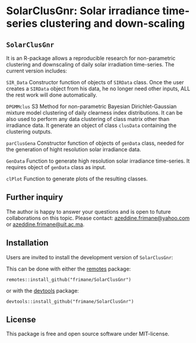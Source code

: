 # SolarClusGnr: Solar irradiance time-series clustering and down-scaling

## ``` SolarClusGnr ``` 
It is an R-package allows a reproducible research for non-parametric clustering and downscaling of daily solar irradiation time-series. The current version includes: 

   ``` SIR_Data ``` Constructor function of objects of ```SIRData``` class. Once the user creates a ```SIRData``` object from his data, he no longer need other inputs, ALL the rest work will done automatically.
   
   ``` DPGMMclus ``` S3 Method for non-parametric Bayesian Dirichlet-Gaussian mixture model clustering of daily clearness index distributions. It can be also used to perform any data clustering of class matrix other than irradiance data. It generate an object of class ```clusData``` containing the clustering outputs.
   
   ``` parClusGena ``` Constructor function of objects of ```genData``` class, needed for the generation of hight resolution solar irradiance data.
   
   ``` GenData ``` Function to generate high resolution solar irradiance time-series. It requires object of ```genData``` class as input.
   
   ``` clPlot ``` Function to generate plots of the resulting classes.
   
## Further inquiry

The author is happy to answer your questions and is open to future collaborations on this topic.
Please contact: azeddine.frimane@yahoo.com or azeddine.frimane@uit.ac.ma.
   
## Installation

Users are invited to install the development version of ``` SolarClusGnr ```:

This can be done with either the [remotes](https://install-github.me/r-lib/remotes) package:

```
remotes::install_github("frimane/SolarClusGnr")
```

or with the [devtools](https://cran.r-project.org/web/packages/devtools/index.html) package:

```
devtools::install_github("frimane/SolarClusGnr")
```

## License

This package is free and open source software under MIT-license.
